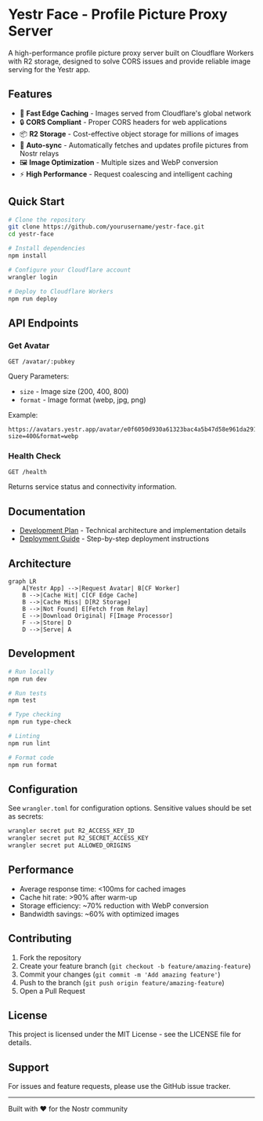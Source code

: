 # Yestr Face - Profile Picture Proxy Server

A high-performance profile picture proxy server built on Cloudflare Workers with R2 storage, designed to solve CORS issues and provide reliable image serving for the Yestr app.

## Features

- 🚀 **Fast Edge Caching** - Images served from Cloudflare's global network
- 🔒 **CORS Compliant** - Proper CORS headers for web applications
- 📦 **R2 Storage** - Cost-effective object storage for millions of images
- 🔄 **Auto-sync** - Automatically fetches and updates profile pictures from Nostr relays
- 🖼️ **Image Optimization** - Multiple sizes and WebP conversion
- ⚡ **High Performance** - Request coalescing and intelligent caching

## Quick Start

```bash
# Clone the repository
git clone https://github.com/yourusername/yestr-face.git
cd yestr-face

# Install dependencies
npm install

# Configure your Cloudflare account
wrangler login

# Deploy to Cloudflare Workers
npm run deploy
```

## API Endpoints

### Get Avatar
```
GET /avatar/:pubkey
```

Query Parameters:
- `size` - Image size (200, 400, 800)
- `format` - Image format (webp, jpg, png)

Example:
```
https://avatars.yestr.app/avatar/e0f6050d930a61323bac4a5b47d58e961da2919834f3f58f3b312c2918852b55?size=400&format=webp
```

### Health Check
```
GET /health
```

Returns service status and connectivity information.

## Documentation

- [Development Plan](./DEVELOPMENT_PLAN.md) - Technical architecture and implementation details
- [Deployment Guide](./DEPLOYMENT_GUIDE.md) - Step-by-step deployment instructions

## Architecture

```mermaid
graph LR
    A[Yestr App] -->|Request Avatar| B[CF Worker]
    B -->|Cache Hit| C[CF Edge Cache]
    B -->|Cache Miss| D[R2 Storage]
    B -->|Not Found| E[Fetch from Relay]
    E -->|Download Original| F[Image Processor]
    F -->|Store| D
    D -->|Serve| A
```

## Development

```bash
# Run locally
npm run dev

# Run tests
npm test

# Type checking
npm run type-check

# Linting
npm run lint

# Format code
npm run format
```

## Configuration

See `wrangler.toml` for configuration options. Sensitive values should be set as secrets:

```bash
wrangler secret put R2_ACCESS_KEY_ID
wrangler secret put R2_SECRET_ACCESS_KEY
wrangler secret put ALLOWED_ORIGINS
```

## Performance

- Average response time: <100ms for cached images
- Cache hit rate: >90% after warm-up
- Storage efficiency: ~70% reduction with WebP conversion
- Bandwidth savings: ~60% with optimized images

## Contributing

1. Fork the repository
2. Create your feature branch (`git checkout -b feature/amazing-feature`)
3. Commit your changes (`git commit -m 'Add amazing feature'`)
4. Push to the branch (`git push origin feature/amazing-feature`)
5. Open a Pull Request

## License

This project is licensed under the MIT License - see the LICENSE file for details.

## Support

For issues and feature requests, please use the GitHub issue tracker.

---

Built with ❤️ for the Nostr community